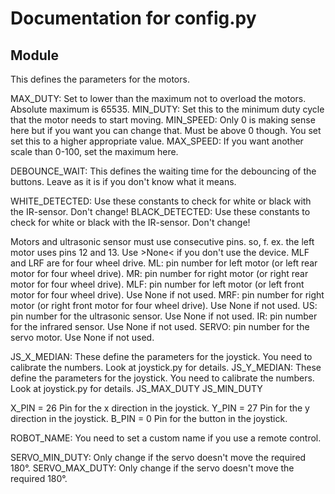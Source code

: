 # Documentation for config.py 

## Module 
This defines the parameters for the motors. 

MAX_DUTY: Set to lower than the maximum not to overload the motors. Absolute maximum is 65535.
MIN_DUTY: Set this to the minimum duty cycle that the motor needs to start moving. 
MIN_SPEED: Only 0 is making sense here but if you want you can change that. Must be above 0 though. You set set this to a higher appropriate value.
MAX_SPEED: If you want another scale than 0-100, set the maximum here.

DEBOUNCE_WAIT: This defines the waiting time for the debouncing of the buttons. Leave as it is if 
you don't know what it means.

WHITE_DETECTED: Use these constants to check for white or black with the IR-sensor. Don't change!
BLACK_DETECTED: Use these constants to check for white or black with the IR-sensor. Don't change!

Motors and ultrasonic sensor must use consecutive pins. so, f. ex. the left motor uses pins 12 and 13. Use >None< if you don't use the device.
MLF and LRF are for four wheel drive.
ML: pin number for left motor (or left rear motor for four wheel drive).
MR: pin number for right motor (or right rear motor for four wheel drive).
MLF: pin number for left motor (or left front motor for four wheel drive). Use None if not used. 
MRF: pin number for right motor (or right front motor for four wheel drive). Use None if not used. 
US: pin number for the ultrasonic sensor. Use None if not used. 
IR: pin number for the infrared sensor. Use None if not used. 
SERVO: pin number for the servo motor. Use None if not used.

JS_X_MEDIAN: These define the parameters for the joystick. You need to calibrate the numbers. Look at joystick.py for details.
JS_Y_MEDIAN: These define the parameters for the joystick. You need to calibrate the numbers. Look at joystick.py for details.
JS_MAX_DUTY
JS_MIN_DUTY

X_PIN = 26 Pin for the x direction in the joystick.
Y_PIN = 27 Pin for the y direction in the joystick. 
B_PIN = 0 Pin for the button in the joystick.

ROBOT_NAME: You need to set a custom name if you use a remote control.

SERVO_MIN_DUTY: Only change if the servo doesn't move the required 180°.
SERVO_MAX_DUTY: Only change if the servo doesn't move the required 180°.

